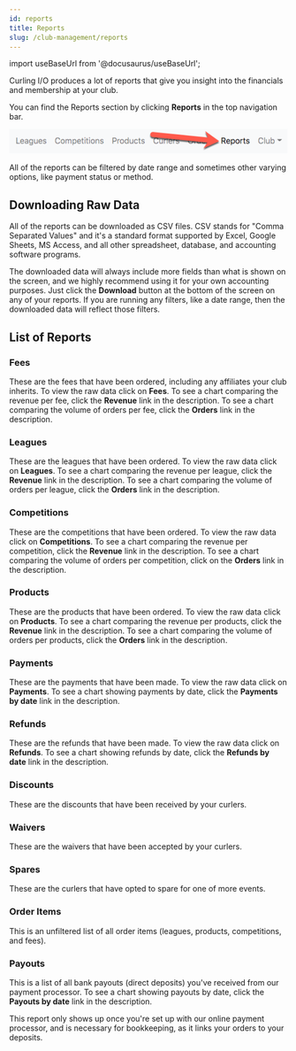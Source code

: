 ```yaml
---
id: reports
title: Reports
slug: /club-management/reports
---
```

import useBaseUrl from '@docusaurus/useBaseUrl';

Curling I/O produces a lot of reports that give you insight into the financials and membership at your club.

You can find the Reports section by clicking **Reports** in the top navigation bar.

![Reports Navigation](/img/docs/club-management/reports/navigation.png)

All of the reports can be filtered by date range and sometimes other varying options, like payment status or method.


## Downloading Raw Data

All of the reports can be downloaded as CSV files.
CSV stands for "Comma Separated Values" and it's a standard format supported by Excel, Google Sheets, MS Access, and all other spreadsheet, database, and accounting software programs.

The downloaded data will always include more fields than what is shown on the screen, and we highly recommend using it for your own accounting purposes.
Just click the **Download** button at the bottom of the screen on any of your reports.
If you are running any filters, like a date range, then the downloaded data will reflect those filters.


## List of Reports

### Fees

These are the fees that have been ordered, including any affiliates your club inherits.
To view the raw data click on **Fees**.
To see a chart comparing the revenue per fee, click the **Revenue** link in the description.
To see a chart comparing the volume of orders per fee, click the **Orders** link in the description.

### Leagues

These are the leagues that have been ordered.
To view the raw data click on **Leagues**.
To see a chart comparing the revenue per league, click the **Revenue** link in the description.
To see a chart comparing the volume of orders per league, click the **Orders** link in the description.

### Competitions

These are the competitions that have been ordered.
To view the raw data click on **Competitions**.
To see a chart comparing the revenue per competition, click the **Revenue** link in the description.
To see a chart comparing the volume of orders per competition, click on the **Orders** link in the description.

### Products

These are the products that have been ordered.
To view the raw data click on **Products**.
To see a chart comparing the revenue per products, click the **Revenue** link in the description.
To see a chart comparing the volume of orders per products, click the **Orders** link in the description.

### Payments

These are the payments that have been made.
To view the raw data click on **Payments**.
To see a chart showing payments by date, click the **Payments by date** link in the description.


### Refunds

These are the refunds that have been made.
To view the raw data click on **Refunds**.
To see a chart showing refunds by date, click the **Refunds by date** link in the description.


### Discounts

These are the discounts that have been received by your curlers.


### Waivers

These are the waivers that have been accepted by your curlers.


### Spares

These are the curlers that have opted to spare for one of more events.


### Order Items

This is an unfiltered list of all order items (leagues, products, competitions, and fees).


### Payouts

This is a list of all bank payouts (direct deposits) you've received from our payment processor.
To see a chart showing payouts by date, click the **Payouts by date** link in the description.

This report only shows up once you're set up with our online payment processor, and is necessary for bookkeeping, as it links your orders to your deposits.

